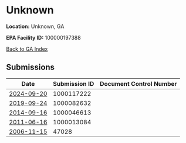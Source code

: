 # Unknown

**Location:** Unknown, GA

**EPA Facility ID:** 100000197388

[Back to GA Index](../../index.md)

## Submissions

| Date | Submission ID | Document Control Number |
|------|--------------|-------------------------|
| [2024-09-20](submissions/1000117222.md) | 1000117222 |  |
| [2019-09-24](submissions/1000082632.md) | 1000082632 |  |
| [2014-09-16](submissions/1000046613.md) | 1000046613 |  |
| [2011-06-16](submissions/1000013084.md) | 1000013084 |  |
| [2006-11-15](submissions/47028.md) | 47028 |  |
